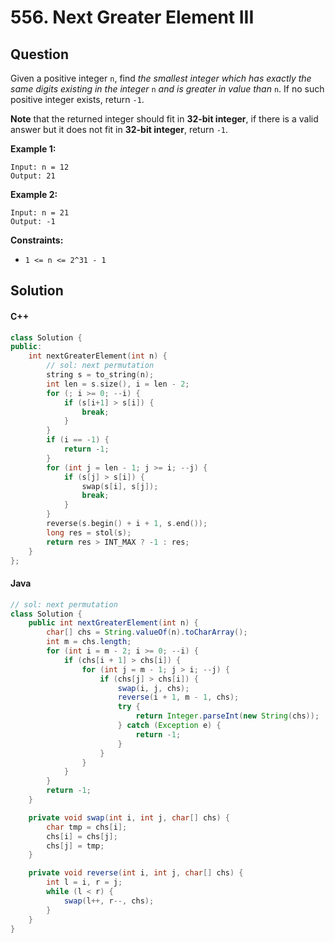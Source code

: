 # 556. Next Greater Element III

## Question

Given a positive integer `n`, find _the smallest integer which has exactly the same digits existing in the integer_ `n` _and is greater in value than_ `n`. If no such positive integer exists, return `-1`.

**Note** that the returned integer should fit in **32-bit integer**, if there is a valid answer but it does not fit in **32-bit integer**, return `-1`.

**Example 1:**

```
Input: n = 12
Output: 21
```

**Example 2:**

```
Input: n = 21
Output: -1
```

**Constraints:**

* `1 <= n <= 2^31 - 1`

## Solution

#### C++

```cpp
class Solution {
public:
    int nextGreaterElement(int n) {
        // sol: next permutation
        string s = to_string(n);
        int len = s.size(), i = len - 2;
        for (; i >= 0; --i) {
            if (s[i+1] > s[i]) {
                break;
            }
        }
        if (i == -1) {
            return -1;
        }
        for (int j = len - 1; j >= i; --j) {
            if (s[j] > s[i]) {
                swap(s[i], s[j]);
                break;
            }
        }
        reverse(s.begin() + i + 1, s.end());
        long res = stol(s);
        return res > INT_MAX ? -1 : res;
    }
};
```

#### Java

```java
// sol: next permutation
class Solution {
    public int nextGreaterElement(int n) {
        char[] chs = String.valueOf(n).toCharArray();
        int m = chs.length;
        for (int i = m - 2; i >= 0; --i) {
            if (chs[i + 1] > chs[i]) {
                for (int j = m - 1; j > i; --j) {
                    if (chs[j] > chs[i]) {
                        swap(i, j, chs);
                        reverse(i + 1, m - 1, chs);
                        try {
                            return Integer.parseInt(new String(chs));
                        } catch (Exception e) {
                            return -1;
                        }
                    }
                }
            }
        }
        return -1;
    }

    private void swap(int i, int j, char[] chs) {
        char tmp = chs[i];
        chs[i] = chs[j];
        chs[j] = tmp;
    }

    private void reverse(int i, int j, char[] chs) {
        int l = i, r = j;
        while (l < r) {
            swap(l++, r--, chs);
        }
    }
}
```
